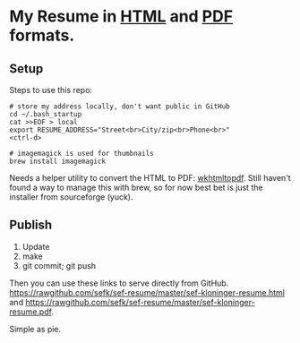 My Resume in [HTML][h] and [PDF][p] formats.
=============================

  [h]: http://sef.kloninger.com/f/sk-resume.html
  [p]: http://sef.kloninger.com/f/sk-resume.pdf



## Setup

Steps to use this repo:

    # store my address locally, don't want public in GitHub
    cd ~/.bash_startup
    cat >>EOF > local
    export RESUME_ADDRESS="Street<br>City/zip<br>Phone<br>"
    <ctrl-d>

    # imagemagick is used for thumbnails
    brew install imagemagick

Needs a helper utility to convert the HTML to PDF:
[wkhtmltopdf](http://sourceforge.net/projects/wkhtmltopdf/). Still
haven't found a way to manage this with brew, so for now best bet
is just the installer from sourceforge (yuck).


## Publish

1. Update
2. make
3. git commit; git push

Then you can use these links to serve directly from GitHub.
<https://rawgithub.com/sefk/sef-resume/master/sef-kloninger-resume.html> and 
<https://rawgithub.com/sefk/sef-resume/master/sef-kloninger-resume.pdf>.

Simple as pie.

